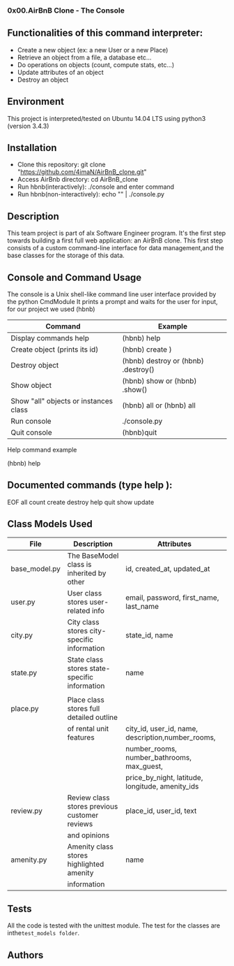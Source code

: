 ### 0x00.AirBnB Clone - The Console

## Functionalities of this command interpreter:
* Create a new object (ex: a new User or a new Place)
* Retrieve an object from a file, a database etc...
* Do operations on objects (count, compute stats, etc...)
* Update attributes of an object
* Destroy an object
## Environment
This project is interpreted/tested on Ubuntu 14.04 LTS using python3 (version 3.4.3)

## Installation
* Clone this repository: git clone "https://github.com/4imaN/AirBnB_clone.git"
* Access AirBnb directory: cd AirBnB_clone
* Run hbnb(interactively): ./console and enter command
* Run hbnb(non-interactively): echo "<command>" | ./console.py

## Description
 This team project is part of alx  Software Engineer program. It's the first step towards building a first full web application: an AirBnB clone.
 This first step consists of a custom command-line interface for data management,and the base classes for the storage of this data.
## Console and Command Usage
The console is a Unix shell-like command line user interface provided by the python CmdModule It prints a prompt and waits for the user for input, for our project we used (hbnb)

| Command | Example   |
| ------- | --------- |
|Display commands help| (hbnb) help <command>             
|Create object (prints its id)	      | (hbnb) create <class>)|
|Destroy object	                      | (hbnb) destroy <class> <id> or (hbnb) <class>.destroy(<id>)                  |
|Show object                          | (hbnb) show <class> <id> or (hbnb) <class>.show(<id>)                        |
|Show "all" objects or instances class|	(hbnb) all or (hbnb) all <class>                                             |
|Run console	                      | ./console.py                                                                 |
|Quit console                         | (hbnb)quit                                                                   |

Help command example


(hbnb) help

## Documented commands (type help <topic>):
EOF  all  count  create  destroy  help  quit  show  update
## Class Models Used

|  File	            |  Description  |   Attributes  |
|-----------------  | ------------- | ------------  |
| base_model.py     |The BaseModel class is inherited by other |id, created_at, updated_at |
|user.py            |User class stores user-related info          |email, password, first_name, last_name |
|city.py	    |City class stores city-specific information  |state_id, name |
|state.py	    |State class stores state-specific information|	name                                            |
|                   |                                             |                                                     |
|place.py	    |Place class stores full detailed outline     |                                                     |
|                   |of rental unit features	                  |city_id, user_id, name, description,number_rooms,    |
|                   |                                             |number_rooms, number_bathrooms, max_guest,           |
|                   |                                             |price_by_night, latitude, longitude, amenity_ids     |
|review.py          |Review class stores previous customer reviews|place_id, user_id, text                              |                  
|                   |and opinions                                 |                                                     |
|amenity.py         |Amenity class stores highlighted amenity     | name                                                |
|                   |information                                  |                                                     |

## Tests

All the code is tested with the unittest module. The test for the classes are inthe`test_models folder`.
## Authors

 

